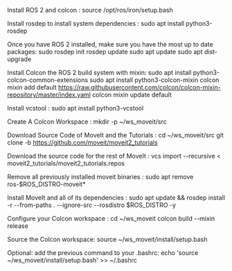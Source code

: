 Install ROS 2 and colcon :
source /opt/ros/iron/setup.bash

Install rosdep to install system dependencies :
sudo apt install python3-rosdep

Once you have ROS 2 installed, make sure you have the most up to date packages:
sudo rosdep init
rosdep update
sudo apt update
sudo apt dist-upgrade

Install Colcon the ROS 2 build system with mixin:
sudo apt install python3-colcon-common-extensions
sudo apt install python3-colcon-mixin
colcon mixin add default https://raw.githubusercontent.com/colcon/colcon-mixin-repository/master/index.yaml
colcon mixin update default

Install vcstool :
sudo apt install python3-vcstool

Create A Colcon Workspace :
mkdir -p ~/ws_moveit/src

Download Source Code of MoveIt and the Tutorials :
cd ~/ws_moveit/src
git clone -b <branch> https://github.com/moveit/moveit2_tutorials

Download the source code for the rest of MoveIt :
vcs import --recursive < moveit2_tutorials/moveit2_tutorials.repos

Remove all previously installed moveit binaries :
sudo apt remove ros-$ROS_DISTRO-moveit*

Install MoveIt and all of its dependencies :
sudo apt update && rosdep install -r --from-paths . --ignore-src --rosdistro $ROS_DISTRO -y

Configure your Colcon workspace :
cd ~/ws_moveit
colcon build --mixin release

Source the Colcon workspace:
source ~/ws_moveit/install/setup.bash

Optional: add the previous command to your .bashrc:
echo 'source ~/ws_moveit/install/setup.bash' >> ~/.bashrc
